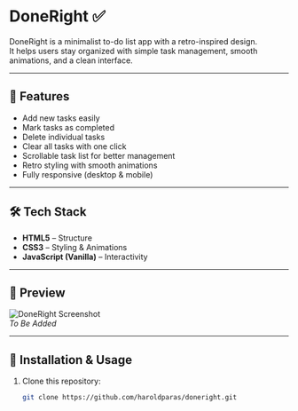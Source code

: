 # DoneRight ✅

DoneRight is a minimalist to-do list app with a retro-inspired design.  
It helps users stay organized with simple task management, smooth animations, and a clean interface.  

---

## 🚀 Features
- Add new tasks easily  
- Mark tasks as completed  
- Delete individual tasks  
- Clear all tasks with one click  
- Scrollable task list for better management  
- Retro styling with smooth animations  
- Fully responsive (desktop & mobile)  

---

## 🛠 Tech Stack
- **HTML5** – Structure  
- **CSS3** – Styling & Animations  
- **JavaScript (Vanilla)** – Interactivity  

---

## 📸 Preview
![DoneRight Screenshot](screenshot.png)  
*To Be Added*

---

## 📂 Installation & Usage
1. Clone this repository:  
   ```bash
   git clone https://github.com/haroldparas/doneright.git
